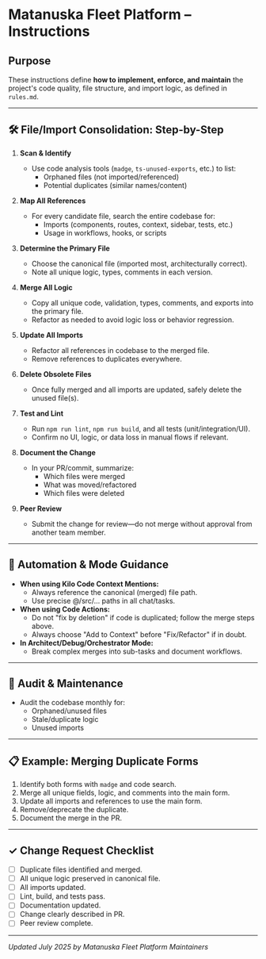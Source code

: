 # Matanuska Fleet Platform – Instructions

## Purpose
These instructions define **how to implement, enforce, and maintain** the project's code quality, file structure, and import logic, as defined in `rules.md`.

---

## 🛠️ File/Import Consolidation: Step-by-Step

1. **Scan & Identify**
   - Use code analysis tools (`madge`, `ts-unused-exports`, etc.) to list:
     - Orphaned files (not imported/referenced)
     - Potential duplicates (similar names/content)

2. **Map All References**
   - For every candidate file, search the entire codebase for:
     - Imports (components, routes, context, sidebar, tests, etc.)
     - Usage in workflows, hooks, or scripts

3. **Determine the Primary File**
   - Choose the canonical file (imported most, architecturally correct).
   - Note all unique logic, types, comments in each version.

4. **Merge All Logic**
   - Copy all unique code, validation, types, comments, and exports into the primary file.
   - Refactor as needed to avoid logic loss or behavior regression.

5. **Update All Imports**
   - Refactor all references in codebase to the merged file.
   - Remove references to duplicates everywhere.

6. **Delete Obsolete Files**
   - Once fully merged and all imports are updated, safely delete the unused file(s).

7. **Test and Lint**
   - Run `npm run lint`, `npm run build`, and all tests (unit/integration/UI).
   - Confirm no UI, logic, or data loss in manual flows if relevant.

8. **Document the Change**
   - In your PR/commit, summarize:
     - Which files were merged
     - What was moved/refactored
     - Which files were deleted

9. **Peer Review**
   - Submit the change for review—do not merge without approval from another team member.

---

## 🧭 Automation & Mode Guidance

- **When using Kilo Code Context Mentions:**
  - Always reference the canonical (merged) file path.
  - Use precise @/src/… paths in all chat/tasks.
- **When using Code Actions:**
  - Do not "fix by deletion" if code is duplicated; follow the merge steps above.
  - Always choose "Add to Context" before "Fix/Refactor" if in doubt.
- **In Architect/Debug/Orchestrator Mode:**
  - Break complex merges into sub-tasks and document workflows.

---

## 🔎 Audit & Maintenance

- Audit the codebase monthly for:
  - Orphaned/unused files
  - Stale/duplicate logic
  - Unused imports

---

## 📋 Example: Merging Duplicate Forms

1. Identify both forms with `madge` and code search.
2. Merge all unique fields, logic, and comments into the main form.
3. Update all imports and references to use the main form.
4. Remove/deprecate the duplicate.
5. Document the merge in the PR.

---

## ✓ Change Request Checklist

- [ ] Duplicate files identified and merged.
- [ ] All unique logic preserved in canonical file.
- [ ] All imports updated.
- [ ] Lint, build, and tests pass.
- [ ] Documentation updated.
- [ ] Change clearly described in PR.
- [ ] Peer review complete.

---

*Updated July 2025 by Matanuska Fleet Platform Maintainers*
